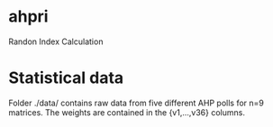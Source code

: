 # ahpri


Randon Index Calculation

# Statistical data
Folder ./data/ contains raw data from five different AHP polls 
for n=9 matrices. The weights are contained in the {v1,...,v36} columns.
 